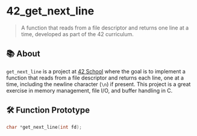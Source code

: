 # 42_get_next_line

> A function that reads from a file descriptor and returns one line at a time, developed as part of the 42 curriculum.

## 📚 About

`get_next_line` is a project at [42 School](https://42.fr/) where the goal is to implement a function that reads from a file descriptor and returns each line, one at a time, including the newline character (`\n`) if present. This project is a great exercise in memory management, file I/O, and buffer handling in C.

## 🛠️ Function Prototype

```c
char *get_next_line(int fd);
